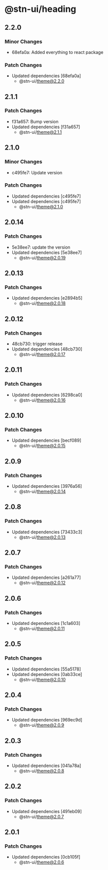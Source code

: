 # @stn-ui/heading

## 2.2.0

### Minor Changes

- 68efa0a: Added everything to react package

### Patch Changes

- Updated dependencies [68efa0a]
  - @stn-ui/theme@2.2.0

## 2.1.1

### Patch Changes

- f31a657: Bump version
- Updated dependencies [f31a657]
  - @stn-ui/theme@2.1.1

## 2.1.0

### Minor Changes

- c495fe7: Update version

### Patch Changes

- Updated dependencies [c495fe7]
- Updated dependencies [c495fe7]
  - @stn-ui/theme@2.1.0

## 2.0.14

### Patch Changes

- 5e38ee7: update the version
- Updated dependencies [5e38ee7]
  - @stn-ui/theme@2.0.19

## 2.0.13

### Patch Changes

- Updated dependencies [e2894b5]
  - @stn-ui/theme@2.0.18

## 2.0.12

### Patch Changes

- 48cb730: trigger release
- Updated dependencies [48cb730]
  - @stn-ui/theme@2.0.17

## 2.0.11

### Patch Changes

- Updated dependencies [6298ca0]
  - @stn-ui/theme@2.0.16

## 2.0.10

### Patch Changes

- Updated dependencies [becf089]
  - @stn-ui/theme@2.0.15

## 2.0.9

### Patch Changes

- Updated dependencies [3976a56]
  - @stn-ui/theme@2.0.14

## 2.0.8

### Patch Changes

- Updated dependencies [73433c3]
  - @stn-ui/theme@2.0.13

## 2.0.7

### Patch Changes

- Updated dependencies [a261a77]
  - @stn-ui/theme@2.0.12

## 2.0.6

### Patch Changes

- Updated dependencies [1c1a603]
  - @stn-ui/theme@2.0.11

## 2.0.5

### Patch Changes

- Updated dependencies [55a5178]
- Updated dependencies [0ab33ce]
  - @stn-ui/theme@2.0.10

## 2.0.4

### Patch Changes

- Updated dependencies [969ec9d]
  - @stn-ui/theme@2.0.9

## 2.0.3

### Patch Changes

- Updated dependencies [041a78a]
  - @stn-ui/theme@2.0.8

## 2.0.2

### Patch Changes

- Updated dependencies [491eb09]
  - @stn-ui/theme@2.0.7

## 2.0.1

### Patch Changes

- Updated dependencies [0cb105f]
  - @stn-ui/theme@2.0.6
